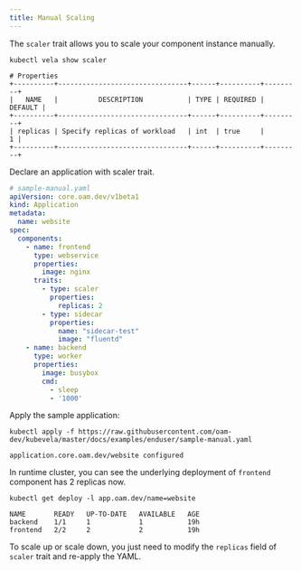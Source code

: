 ```yaml
---
title: Manual Scaling
---
```


The `scaler` trait allows you to scale your component instance manually.

```shell
kubectl vela show scaler 
```
```console
# Properties
+----------+--------------------------------+------+----------+---------+
|   NAME   |          DESCRIPTION           | TYPE | REQUIRED | DEFAULT |
+----------+--------------------------------+------+----------+---------+
| replicas | Specify replicas of workload   | int  | true     |       1 |
+----------+--------------------------------+------+----------+---------+
```

Declare an application with scaler trait.

```yaml
# sample-manual.yaml
apiVersion: core.oam.dev/v1beta1
kind: Application
metadata:
  name: website
spec:
  components:
    - name: frontend
      type: webservice
      properties:
        image: nginx
      traits:
        - type: scaler
          properties:
            replicas: 2
        - type: sidecar
          properties:
            name: "sidecar-test"
            image: "fluentd"
    - name: backend
      type: worker
      properties:
        image: busybox
        cmd:
          - sleep
          - '1000'
```

Apply the sample application:

```shell
kubectl apply -f https://raw.githubusercontent.com/oam-dev/kubevela/master/docs/examples/enduser/sample-manual.yaml
```
```console
application.core.oam.dev/website configured
```

In runtime cluster, you can see the underlying deployment of `frontend` component has 2 replicas now.

```shell
kubectl get deploy -l app.oam.dev/name=website
```
```console
NAME       READY   UP-TO-DATE   AVAILABLE   AGE
backend    1/1     1            1           19h
frontend   2/2     2            2           19h
```

To scale up or scale down, you just need to modify the `replicas` field of `scaler` trait and re-apply the YAML.
